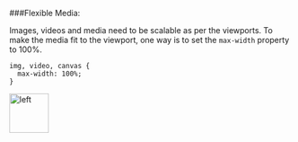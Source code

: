 ###Flexible Media:
<p>Images, videos and media need to be scalable as per the viewports.
To make the media fit to the viewport, one way is to set the <code>max-width</code>
property to 100%.</p>

<pre><code>img, video, canvas {
  max-width: 100%;
}
</code></pre>

[<img align="left" alt="left" src="https://cloud.githubusercontent.com/assets/14101008/11165526/091b197c-8acf-11e5-8ac1-3a1e5042ed78.png" width="70" height="70"></img>](https://github.com/vaishnaviviswanathan/CSCI_5828_RESPONSIVE-WEB-DESIGN/blob/master/Breakpoints.md)


